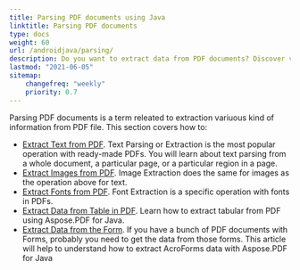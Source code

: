 ```yaml
---
title: Parsing PDF documents using Java
linktitle: Parsing PDF documents
type: docs
weight: 60
url: /androidjava/parsing/
description: Do you want to extract data from PDF documents? Discover various PDF data extraction methods with Aspose.PDF for .NET.
lastmod: "2021-06-05"
sitemap:
    changefreq: "weekly"
    priority: 0.7
---
```


Parsing PDF documents is a term releated to extraction variuous kind of information from PDF file. This section covers how to:

- [Extract Text from PDF](/pdf/java/extract-text-from-pdf/). Text Parsing or Extraction is the most popular operation with ready-made PDFs. You will learn about text parsing from a whole document, a particular page, or a particular region in a page.
- [Extract Images from PDF](/pdf/java/extract-images-from-the-pdf-file/). Image Extraction does the same for images as the operation above for text.
- [Extract Fonts from PDF](/pdf/java/extract-fonts-from-pdf/). Font Extraction is a specific operation with fonts in PDFs.
- [Extract Data from Table in PDF](/pdf/androidjava/extract-data-from-table-in-pdf/). Learn how to extract tabular from PDF using Aspose.PDF for Java.
- [Extract Data from the Form](/pdf/java/extract-data-from-acroform/). If you have a bunch of PDF documents with Forms, probably you need to get the data from those forms. This article will help to understand how to extract AcroForms data with Aspose.PDF for Java
